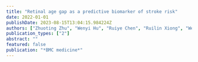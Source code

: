 ```yaml
---
title: "Retinal age gap as a predictive biomarker of stroke risk"
date: 2022-01-01
publishDate: 2023-08-15T13:04:15.984224Z
authors: ["Zhuoting Zhu", "Wenyi Hu", "Ruiye Chen", "Ruilin Xiong", "Wei Wang", "Xianwen Shang", "Yifan Chen", "Katerina Kiburg", "Danli Shi", "Shuang He"]
publication_types: ["2"]
abstract: ""
featured: false
publication: "*BMC medicine*"
---
```


